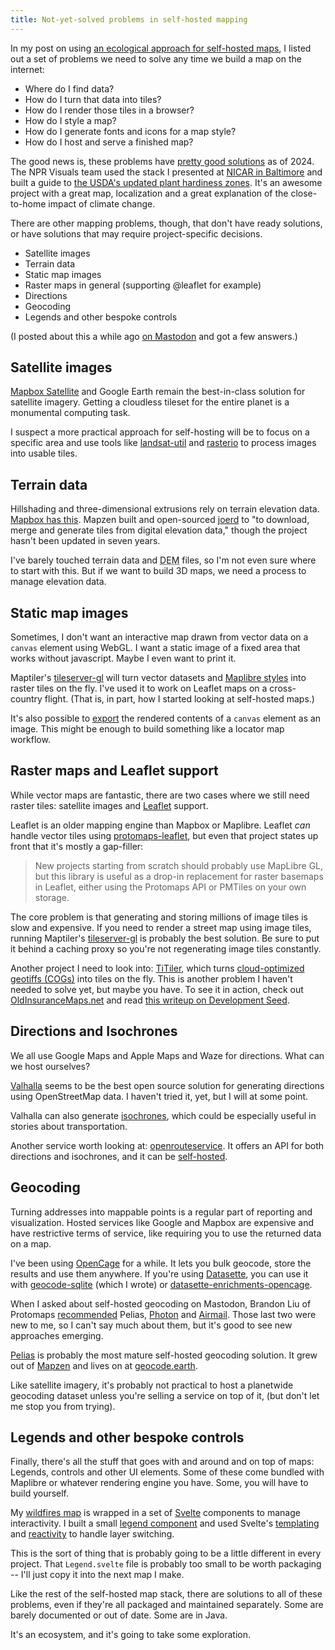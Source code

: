 ```yaml
---
title: Not-yet-solved problems in self-hosted mapping
---
```


In my post on using [an ecological approach for self-hosted maps](/blog/2024-03-11/ecological-approach-self-hosted-maps/), I listed out a set of problems we need to solve any time we build a map on the internet:

- Where do I find data?
- How do I turn that data into tiles?
- How do I render those tiles in a browser?
- How do I style a map?
- How do I generate fonts and icons for a map style?
- How do I host and serve a finished map?

The good news is, these problems have [pretty good solutions](/blog/2024-02-13/self-hosted-maps/) as of 2024. The NPR Visuals team used the stack I presented at [NICAR in Baltimore](https://github.com/eyeseast/nicar24-self-hosted-maps) and built a guide to [the USDA's updated plant hardiness zones](https://apps.npr.org/plant-hardiness-garden-map/). It's an awesome project with a great map, localization and a great explanation of the close-to-home impact of climate change.

There are other mapping problems, though, that don't have ready solutions, or have solutions that may require project-specific decisions.

- Satellite images
- Terrain data
- Static map images
- Raster maps in general (supporting @leaflet for example)
- Directions
- Geocoding
- Legends and other bespoke controls

(I posted about this a while ago [on Mastodon](https://journa.host/@chrisamico/112128744346351870) and got a few answers.)

## Satellite images

[Mapbox Satellite](https://www.mapbox.com/maps/satellite) and Google Earth remain the best-in-class solution for satellite imagery. Getting a cloudless tileset for the entire planet is a monumental computing task.

I suspect a more practical approach for self-hosting will be to focus on a specific area and use tools like [landsat-util](https://pythonhosted.org/landsat-util/overview.html) and [rasterio](https://github.com/rasterio/rasterio) to process images into usable tiles.

## Terrain data

Hillshading and three-dimensional extrusions rely on terrain elevation data. [Mapbox has this](https://docs.mapbox.com/data/tilesets/guides/access-elevation-data/). Mapzen built and open-sourced [joerd](https://github.com/tilezen/joerd) to "to download, merge and generate tiles from digital elevation data," though the project hasn't been updated in seven years.

I've barely touched terrain data and <abbr title="Digital Elevation Model">DEM</abbr> files, so I'm not even sure where to start with this. But if we want to build 3D maps, we need a process to manage elevation data.

## Static map images

Sometimes, I don't want an interactive map drawn from vector data on a `canvas` element using WebGL. I want a static image of a fixed area that works without javascript. Maybe I even want to print it.

Maptiler's [tileserver-gl](https://github.com/maptiler/tileserver-gl) will turn vector datasets and [Maplibre styles](https://maplibre.org/maplibre-style-spec/) into raster tiles on the fly. I've used it to work on Leaflet maps on a cross-country flight. (That is, in part, how I started looking at self-hosted maps.)

It's also possible to [export](https://developer.mozilla.org/en-US/docs/Web/API/HTMLCanvasElement/toBlob) the rendered contents of a `canvas` element as an image. This might be enough to build something like a locator map workflow.

## Raster maps and Leaflet support

While vector maps are fantastic, there are two cases where we still need raster tiles: satellite images and [Leaflet](https://leafletjs.com/) support.

Leaflet is an older mapping engine than Mapbox or Maplibre. Leaflet _can_ handle vector tiles using [protomaps-leaflet](https://github.com/protomaps/protomaps-leaflet), but even that project states up front that it's mostly a gap-filler:

> New projects starting from scratch should probably use MapLibre GL, but this library is useful as a drop-in replacement for raster basemaps in Leaflet, either using the Protomaps API or PMTiles on your own storage.

The core problem is that generating and storing millions of image tiles is slow and expensive. If you need to render a street map using image tiles, running Maptiler's [tileserver-gl](https://github.com/maptiler/tileserver-gl) is probably the best solution. Be sure to put it behind a caching proxy so you're not regenerating image tiles constantly.

Another project I need to look into: [TiTiler](https://developmentseed.org/titiler/), which turns [cloud-optimized geotiffs (COGs)](https://www.cogeo.org/) into tiles on the fly. This is another problem I haven't needed to solve yet, but maybe you have. To see it in action, check out [OldInsuranceMaps.net](https://oldinsurancemaps.net/) and read [this writeup on Development Seed](https://developmentseed.org/blog/2023-12-01-spotlight-oldinsurancemaps).

## Directions and Isochrones

We all use Google Maps and Apple Maps and Waze for directions. What can we host ourselves?

[Valhalla](https://valhalla.github.io/valhalla/) seems to be the best open source solution for generating directions using OpenStreetMap data. I haven't tried it, yet, but I will at some point.

Valhalla can also generate [isochrones](https://valhalla.github.io/valhalla/api/isochrone/api-reference/), which could be especially useful in stories about transportation.

Another service worth looking at: [openrouteservice](https://openrouteservice.org/). It offers an API for both directions and isochrones, and it can be [self-hosted](https://github.com/GIScience/openrouteservice).

## Geocoding

Turning addresses into mappable points is a regular part of reporting and visualization. Hosted services like Google and Mapbox are expensive and have restrictive terms of service, like requiring you to use the returned data on a map.

I've been using [OpenCage](https://opencagedata.com/) for a while. It lets you bulk geocode, store the results and use them anywhere.
If you're using [Datasette](https://datasette.io), you can use it with [geocode-sqlite](https://github.com/eyeseast/geocode-sqlite) (which I wrote) or [datasette-enrichments-opencage](https://datasette.io/plugins/datasette-enrichments-opencage).

When I asked about self-hosted geocoding on Mastodon, Brandon Liu of Protomaps [recommended](https://journa.host/@protomaps@mapstodon.space/112133736230737208) Pelias, [Photon](https://github.com/komoot/photon) and [Airmail](https://github.com/ellenhp/airmail). Those last two were new to me, so I can't say much about them, but it's good to see new approaches emerging.

[Pelias](https://pelias.io/) is probably the most mature self-hosted geocoding solution. It grew out of [Mapzen](https://www.mapzen.com/) and lives on at [geocode.earth](https://geocode.earth/).

Like satellite imagery, it's probably not practical to host a planetwide geocoding dataset unless you're selling a service on top of it, (but don't let me stop you from trying).

## Legends and other bespoke controls

Finally, there's all the stuff that goes with and around and on top of maps: Legends, controls and other UI elements. Some of these come bundled with Maplibre or whatever rendering engine you have. Some, you will have to build yourself.

My [wildfires map](https://muckrock.github.io/wildfires-protomaps/#4/39.28/-101.57) is wrapped in a set of [Svelte](https://svelte.dev/) components to manage interactivity. I built a small [legend component](https://github.com/MuckRock/wildfires-protomaps/blob/main/src/Legend.svelte) and used Svelte's [templating](https://github.com/MuckRock/wildfires-protomaps/blob/main/src/App.svelte#L138-L163) and [reactivity](https://github.com/MuckRock/wildfires-protomaps/blob/main/src/App.svelte#L30) to handle layer switching.

This is the sort of thing that is probably going to be a little different in every project. That `Legend.svelte` file is probably too small to be worth packaging -- I'll just copy it into the next map I make.

Like the rest of the self-hosted map stack, there are solutions to all of these problems, even if they're all packaged and maintained separately. Some are barely documented or out of date. Some are in Java.

It's an ecosystem, and it's going to take some exploration.
